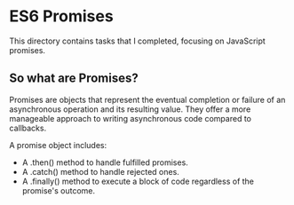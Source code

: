 # ES6 Promises
This directory contains tasks that I completed, focusing on JavaScript promises.

## So what are Promises?
Promises are objects that represent the eventual completion or failure of an asynchronous operation and its resulting value. They offer a more manageable approach to writing asynchronous code compared to callbacks.

A promise object includes:

* A .then() method to handle fulfilled promises.
* A .catch() method to handle rejected ones.
* A .finally() method to execute a block of code regardless of the promise's outcome.
